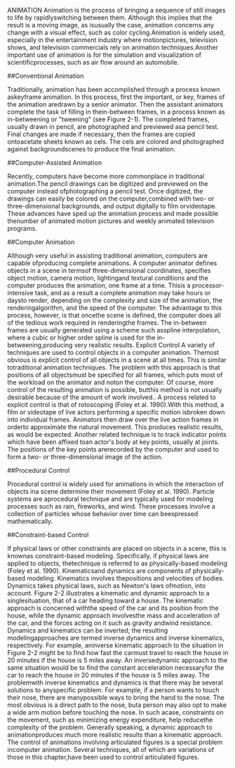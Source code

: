 ANIMATION
Animation is the process of bringing a sequence of still images to life by rapidlyswitching between them.  Although this implies that the result is a moving image, as isusually the case, animation concerns any change with a visual effect, such as color cycling.Animation is widely used, especially in the entertainment industry where motionpictures, television shows, and television commercials rely on animation techniques.Another important use of animation is for the simulation and visualization of scientificprocesses, such as air flow around an automobile.

##Conventional Animation

Traditionally, animation has been accomplished through a process known askeyframe animation.  In this process, first the important, or key, frames of the animation aredrawn by a senior animator.  Then the assistant animators complete the task of filling in thein-between frames, in a process known as in-betweening or "tweening" (see Figure 2-1). The completed frames, usually drawn in pencil, are photographed and previewed asa pencil test.  Final changes are made if necessary, then the frames are copied ontoacetate sheets known as cels.  The cels are colored and photographed against backgroundscenes to produce the final animation.

##Computer-Assisted Animation

Recently, computers have become more commonplace in traditional animation.The pencil drawings can be digitized and previewed on the computer instead ofphotographing
a pencil test.  Once digitized, the drawings can easily be colored on the computer,combined with two- or three-dimensional backgrounds, and output digitally to film orvideotape.  These advances have sped up the animation process and made possible thenumber of animated motion pictures and weekly animated television programs.

##Computer Animation  

Although very useful in assisting traditional animation, computers are capable ofproducing complete animations.  A computer animator defines objects in a scene in termsof three-dimensional coordinates, specifies object motion, camera motion, lightingand textural conditions and the computer produces the animation, one frame at a time.  Thisis a processor-intensive task, and as a result a complete animation may take hours or daysto render, depending on the complexity and size of the animation, the renderingalgorithm, and the speed of the computer.  The advantage to this process, however, is that oncethe scene is defined, the computer does all of the tedious work required in renderingthe frames.  The in-between frames are usually generated using a scheme such asspline interpolation, where a cubic or higher order spline is used for the in-betweening,producing very realistic results.
Explicit Control
A variety of techniques are used to control objects in a computer animation.  Themost obvious is explicit control of all objects in a scene at all times.  This is similar totraditional animation techniques.  The problem with this approach is that positions of all objectsmust be specified for all frames, which puts most of the workload on the animator and noton the computer.  Of course, more control of the resulting animation is possible, butthis method is not usually desirable because of the amount of work involved..
A process related to explicit control is that of rotoscoping (Foley et al. 1990).With this method, a film or videotape of live actors performing a specific motion isbroken down into individual frames.  Animators then draw over the live action frames in orderto approximate the natural movement.  This produces realistic results, as would be expected. Another related technique is to track indicator points which have been affixed toan actor's body at key points, usually at joints.  The positions of the key points arerecorded by the computer and used to form a two- or three-dimensional image of the action.

##Procedural Control

Procedural control is widely used for animations in which the interaction of objects ina scene determine their movement (Foley et al. 1990).  Particle systems are aprocedural technique and are typically used for modeling processes such as rain, fireworks, and wind. These processes involve a collection of particles whose behavior over time can beexpressed mathematically.

##Constraint-based Control

If physical laws or other constraints are placed on objects in a scene, this is knownas constraint-based modeling.  Specifically, if physical laws are applied to objects, thetechnique is referred to as physically-based modeling (Foley et al. 1990).  Kinematicsand dynamics are components of physically-based modeling.  Kinematics involves thepositions and velocities of bodies.  Dynamics takes physical laws, such as Newton's laws ofmotion, into account.  Figure 2-2 illustrates a kinematic and dynamic approach to a singlesituation, that of a car heading toward a house.  The kinematic approach is concerned withthe speed of the car and its position from the house, while the dynamic approach involvesthe mass and acceleration of the car, and the forces acting on it such as gravity andwind resistance.  Dynamics and kinematics can be inverted;  the resulting modelingapproaches are termed inverse dynamics and inverse kinematics, respectively.  For example, aninverse kinematic approach to the situation in Figure 2-2 might be to find how fast the carmust
travel to reach the house in 20 minutes if the house is 5 miles away.  An inversedynamic approach to the same situation would be to find the constant acceleration necessaryfor the car to reach the house in 20 minutes if the house is 5 miles away.  The problemwith inverse kinematics and dynamics is that there may be several solutions to anyspecific problem.  For example, if a person wants to touch their nose, there are manypossible ways to bring the hand to the nose.  The most obvious is a direct path to the nose, buta person may also opt to make a wide arm motion before touching the nose.  In such acase, constraints on the movement, such as minimizing energy expenditure, help reducethe complexity of the problem.  Generally speaking, a dynamic approach to animationproduces much more realistic results than a kinematic approach.
The control of animations involving articulated figures is a special problem incomputer animation.  Several techniques, all of which are variations of those in this chapter,have been used to control articulated figures.

